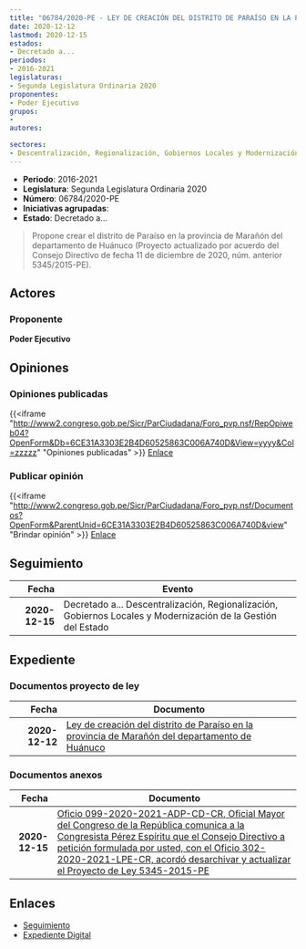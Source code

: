 ```yaml
---
title: "06784/2020-PE - LEY DE CREACIÓN DEL DISTRITO DE PARAÍSO EN LA PROVINCIA DE MARAÑÓN DEL DEPARTAMENTO DE HUÁNUCO"
date: 2020-12-12
lastmod: 2020-12-15
estados:
- Decretado a...
periodos:
- 2016-2021
legislaturas:
- Segunda Legislatura Ordinaria 2020
proponentes:
- Poder Ejecutivo
grupos:
- 
autores:

sectores:
- Descentralización, Regionalización, Gobiernos Locales y Modernización de la Gestión del Estado
---
```

- **Periodo**: 2016-2021
- **Legislatura**: Segunda Legislatura Ordinaria 2020
- **Número**: 06784/2020-PE
- **Iniciativas agrupadas**: 
- **Estado**: Decretado a...

> Propone crear el distrito de Paraíso en la provincia de Marañón del departamento de Huánuco (Proyecto actualizado por acuerdo del Consejo Directivo de fecha 11 de diciembre de 2020, núm. anterior 5345/2015-PE).


## Actores

### Proponente

**Poder Ejecutivo**

## Opiniones

### Opiniones publicadas

{{<iframe "http://www2.congreso.gob.pe/Sicr/ParCiudadana/Foro_pvp.nsf/RepOpiweb04?OpenForm&Db=6CE31A3303E2B4D60525863C006A740D&View=yyyy&Col=zzzzz" "Opiniones publicadas" >}}
[Enlace](http://www2.congreso.gob.pe/Sicr/ParCiudadana/Foro_pvp.nsf/RepOpiweb04?OpenForm&Db=6CE31A3303E2B4D60525863C006A740D&View=yyyy&Col=zzzzz)

### Publicar opinión

{{<iframe "http://www2.congreso.gob.pe/Sicr/ParCiudadana/Foro_pvp.nsf/Documentos?OpenForm&ParentUnid=6CE31A3303E2B4D60525863C006A740D&view" "Brindar opinión" >}}
[Enlace](http://www2.congreso.gob.pe/Sicr/ParCiudadana/Foro_pvp.nsf/Documentos?OpenForm&ParentUnid=6CE31A3303E2B4D60525863C006A740D&view)


## Seguimiento

| Fecha | Evento |
|------:|--------|
| **2020-12-15** | Decretado a... Descentralización, Regionalización, Gobiernos Locales y Modernización de la Gestión del Estado |

## Expediente

### Documentos proyecto de ley

| Fecha | Documento |
|------:|-----------|
| **2020-12-12** | [Ley de creación del distrito de Paraíso en la provincia de Marañón del departamento de Huánuco](https://leyes.congreso.gob.pe/Documentos/2016_2021/Proyectos_de_Ley_y_de_Resoluciones_Legislativas/PL06784-20201212.pdf) |

### Documentos anexos

| Fecha | Documento |
|------:|-----------|
| **2020-12-15** | [Oficio 099-2020-2021-ADP-CD-CR, Oficial Mayor del Congreso de la República comunica a la Congresista Pérez Espíritu que el Consejo Directivo a petición formulada por usted, con el Oficio 302-2020-2021-LPE-CR, acordó desarchivar y actualizar el Proyecto de Ley 5345-2015-PE](http://www.leyes.congreso.gob.pe/Documentos/2016_2021/Oficios/Oficialia_Mayor/OFICIO-099-2020-2021-ADP-CD-CR.pdf) |

## Enlaces

- [Seguimiento](http://www2.congreso.gob.pe/Sicr/TraDocEstProc/CLProLey2016.nsf/f7fff46988ca05b1052578e100829cc7/daf115ff7f3e2df40525863c006df4d2?OpenDocument)
- [Expediente Digital](http://www2.congreso.gob.pe/Sicr/TraDocEstProc/Expvirt_2011.nsf/visbusqptramdoc1621/06784?opendocument)

